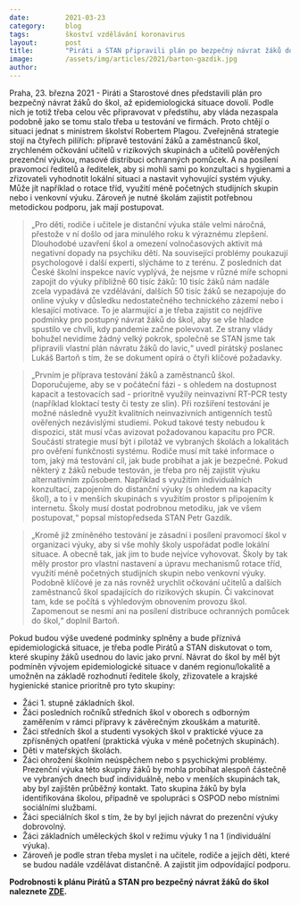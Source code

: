 ```yaml
---
date:         2021-03-23
category:     blog
tags:         škoství vzdělávání koronavirus
layout:       post
title:        "Piráti a STAN připravili plán po bezpečný návrat žáků do škol, budou o něm jednat s Plagou. Stojí na neinvazivním spolehlivém testování a posílení pravomocí ředitelů"
image:        /assets/img/articles/2021/barton-gazdik.jpg
author:       
---
```



Praha, 23. března 2021 - Piráti a Starostové dnes představili plán pro bezpečný návrat žáků do škol, až epidemiologická situace dovolí. Podle nich je totiž třeba celou věc připravovat v předstihu, aby vláda nezaspala podobně jako se tomu stalo třeba u testování ve firmách. Proto chtějí o situaci jednat s ministrem školství Robertem Plagou. Zveřejněná strategie stojí na čtyřech pilířích: přípravě testování žáků a zaměstnanců škol, zrychleném očkování učitelů v rizikových skupinách a učitelů pověřených prezenční výukou, masové distribuci ochranných pomůcek. A na posílení pravomocí ředitelů a ředitelek, aby si mohli sami po konzultaci s hygienami a zřizovateli vyhodnotit lokální situaci a nastavit vyhovující systém výuky. Může jít například o rotace tříd, využití méně početných studijních skupin nebo i venkovní výuku. Zároveň je nutné školám zajistit potřebnou metodickou podporu, jak mají postupovat. 

> „Pro děti, rodiče i učitele je distanční výuka stále velmi náročná, přestože v ní došlo od jara minulého roku k výraznému zlepšení. Dlouhodobé uzavření škol a omezení volnočasových aktivit má negativní dopady na psychiku dětí. Na související problémy poukazují psychologové i další experti, slýcháme to z terénu. Z posledních dat České školní inspekce navíc vyplývá, že nejsme v různé míře schopni zapojit do výuky přibližně 60 tisíc žáků: 10 tisíc žáků nám nadále zcela vypadává ze vzdělávání, dalších 50 tisíc žáků se nezapojuje do online výuky v důsledku nedostatečného technického zázemí nebo i klesající motivace. To je  alarmující a je třeba zajistit co nejdříve podmínky pro postupný návrat žáků do škol, aby se vše hladce spustilo ve chvíli, kdy pandemie začne polevovat.  Ze strany vlády bohužel nevidíme žádný velký pokrok, společně se STAN jsme tak připravili vlastní plán návratu žáků do lavic,“ uvedl pirátský poslanec Lukáš Bartoň s tím, že se dokument opírá o čtyři klíčové požadavky. 


> „Prvním je příprava testování žáků a zaměstnanců škol. Doporučujeme, aby se v počáteční fázi  - s ohledem na dostupnost kapacit a testovacích sad - prioritně využily neinvazivní RT-PCR testy (například kloktací testy či testy ze slin). Při rozšíření testování je možné následně využít kvalitních neinvazivních antigenních testů ověřených nezávislými studiemi. Pokud takové testy nebudou k dispozici, stát musí včas avizovat požadovanou kapacitu pro PCR. Součástí strategie musí být i pilotáž ve vybraných školách a lokalitách pro ověření funkčnosti systému. Rodiče musí mít také informace o tom, jaký má testování cíl, jak bude probíhat a jak je bezpečné. Pokud některý z žáků nebude testován, je třeba pro něj zajistit výuku alternativním způsobem. Například s využitím individuálních konzultací, zapojením do distanční výuky (s ohledem na kapacity škol), a to i v menších skupinách s využitím prostor s připojením k internetu. Školy musí dostat podrobnou metodiku, jak ve všem postupovat,“ popsal místopředseda STAN Petr Gazdík.  

> „Kromě již zmíněného testování je zásadní i posílení pravomocí škol v organizaci výuky, aby si vše mohly školy uspořádat podle lokální situace. A obecně tak, jak jim to bude nejvíce vyhovovat. Školy by tak měly prostor pro vlastní nastavení a úpravu mechanismů rotace tříd, využití méně početných studijních skupin nebo venkovní výuky. Podobně klíčové je za nás rovněž urychlit očkování učitelů a dalších zaměstnanců škol spadajících do rizikových skupin. Či vakcinovat tam, kde se počítá s výhledovým obnovením provozu škol. Zapomenout se nesmí ani na posílení distribuce ochranných pomůcek do škol,“ doplnil Bartoň. 

Pokud budou výše uvedené podmínky splněny a bude příznivá epidemiologická situace, je třeba podle Pirátů a STAN diskutovat o tom, které skupiny žáků usednou do lavic jako první. Návrat do škol by měl být podmíněn vývojem epidemiologické situace v daném regionu/lokalitě a umožněn na základě rozhodnutí ředitele školy, zřizovatele a krajské hygienické stanice prioritně pro tyto skupiny:

* Žáci 1. stupně základních škol.
* Žáci posledních ročníků středních škol v oborech s odborným zaměřením v rámci přípravy k závěrečným zkouškám a maturitě. 
* Žáci středních škol a studenti vysokých škol v praktické výuce za zpřísněných opatření (praktická výuka v méně početných skupinách).
* Děti v mateřských školách.
* Žáci ohrožení školním neúspěchem nebo s psychickými problémy. Prezenční výuka této skupiny žáků by mohla probíhat alespoň částečně ve vybraných dnech buď individuálně, nebo v menších skupinách tak, aby byl zajištěn průběžný kontakt. Tato skupina žáků by byla identifikována školou, případně ve spolupráci s OSPOD nebo místními sociálními službami.
* Žáci speciálních škol s tím, že by byl jejich návrat do prezenční výuky dobrovolný.
* Žáci základních uměleckých škol v režimu výuky 1 na 1 (individuální výuka).
* Zároveň je podle stran třeba myslet i na učitele, rodiče a jejich  děti, které se budou nadále vzdělávat distančně. A zajistit jim odpovídající podporu.

**Podrobnosti k plánu Pirátů a STAN pro bezpečný návrat žáků do škol naleznete [ZDE](https://www.pirati.cz/assets/pdf/plan-navratu-zaku-Pirati-STAN.pdf).**
